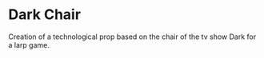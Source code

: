 # Dark Chair
Creation of a technological prop based on the chair of the tv show Dark for a larp game.
